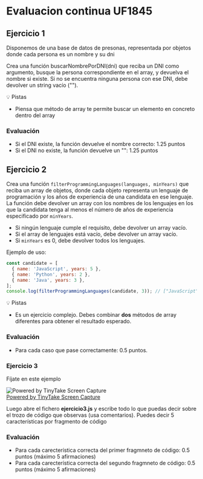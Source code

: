 # Evaluacion continua UF1845

## Ejercicio 1

Disponemos de una base de datos de presonas, representada por objetos donde cada persona es un nombre y su dni

Crea una función buscarNombrePorDNI(dni) que reciba un DNI como argumento, busque la persona correspondiente en el array, y devuelva el nombre si existe. Si no se encuentra ninguna persona con ese DNI, debe devolver un string vacío ("").


💡 Pistas
- Piensa que método de array te permite buscar un elemento en concreto dentro del array

### Evaluación

- Si el DNI existe, la función devuelve el nombre correcto: 1.25 puntos
- Si el DNI no existe, la función devuelve un "": 1.25 puntos

## Ejercicio 2

Crea una función `filterProgrammingLanguages(languages, minYears)` que reciba un array de objetos, donde cada objeto representa un lenguaje de programación y los años de experiencia de una candidata en ese lenguaje. La función debe devolver un array con los nombres de los lenguajes en los que la candidata tenga al menos el número de años de experiencia especificado por `minYears`.

- Si ningún lenguaje cumple el requisito, debe devolver un array vacío.
- Si el array de lenguajes está vacío, debe devolver un array vacío.
- Si `minYears` es 0, debe devolver todos los lenguajes.

Ejemplo de uso:
```js
const candidate = [
  { name: 'JavaScript', years: 5 },
  { name: 'Python', years: 2 },
  { name: 'Java', years: 3 },
];
console.log(filterProgrammingLanguages(candidate, 3)); // ["JavaScript", "Java"]
```

💡 Pistas
- Es un ejercicio complejo. Debes combinar **dos** métodos de array diferentes para obtener el resultado esperado.

### Evaluación

- Para cada caso que pase correctamente: 0.5 puntos.

### Ejercicio 3

Fíjate en este ejemplo

<img src="https://oscarm.tinytake.com/media/1783650?filename=1751364278277_TinyTake01-07-2025-12-04-35_638869610772624964.png&sub_type=thumbnail_preview&type=attachment&width=799&height=456" title="Powered by TinyTake Screen Capture"/><br><a href="https://www.tinytake.com">Powered by TinyTake Screen Capture</a>

Luego abre el fichero **ejercicio3.js** y escribe todo lo que puedas decir sobre el trozo de código que observas (usa comentarios). Puedes decir 5 características por fragmento de código

### Evaluación

- Para cada carecterística correcta del primer fragmneto de código: 0.5 puntos (máximo 5 afirmaciones)
- Para cada carecterística correcta del segundo fragmneto de código: 0.5 puntos (máximo 5 afirmaciones)